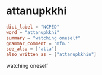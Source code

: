# attanupkkhi

``` toml
dict_label = "NCPED"
word = "attanupkkhi"
summary = "watching oneself"
grammar_comment = "mfn."
see_also = ["atta"]
also_written_as = ["attanupkkhin"]
```

watching oneself

